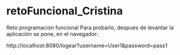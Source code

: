 # retoFuncional_Cristina
Reto programación funcional
Para probarlo, después de levantar la aplicación se pone, en el navegador:

http://localhost:8080/logear?username=User1&password=pass1
